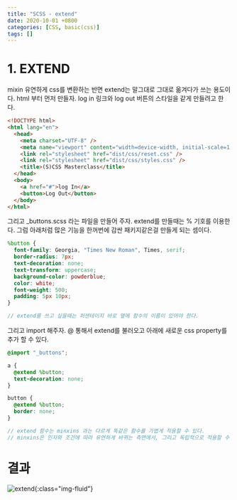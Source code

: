 ```yaml
---
title: "SCSS - extend"
date: 2020-10-01 +0800
categories: [CSS, basic(css)]
tags: []
---
```


# 1. EXTEND

mixin 유연하게 css를 변환하는 반면 extend는 말그대로 그대로 옮겨다가 쓰는 용도이다. html 부터 먼저 만들자. log in 링크와 log out 버튼의 스타일을 같게 만들려고 한다.

```html
<!DOCTYPE html>
<html lang="en">
  <head>
    <meta charset="UTF-8" />
    <meta name="viewport" content="width=device-width, initial-scale=1.0" />
    <link rel="stylesheet" href="dist/css/reset.css" />
    <link rel="stylesheet" href="dist/css/styles.css" />
    <title>(S)CSS Masterclass</title>
  </head>
  <body>
    <a href="#">log In</a>
    <button>Log Out</button>
  </body>
</html>
```

그리고 \_buttons.scss 라는 파일을 만들어 주자. extend를 만들때는 % 기호를 이용한다. 그럼 아래처럼 많은 기능을 한꺼번에 감싼 패키지같은걸 만들게 되는 셈이다.

```scss
%button {
  font-family: Georgia, "Times New Roman", Times, serif;
  border-radius: 7px;
  text-decoration: none;
  text-transform: uppercase;
  background-color: powderblue;
  color: white;
  font-weight: 500;
  padding: 5px 10px;
}

// extend를 쓰고 싶을때는 퍼센테이지 바로 옆에 함수의 이름이 있어야 한다.
```

그리고 import 해주자. @ 통해서 extend를 불러오고 아래에 새로운 css property를 추가 할 수 있다.

```scss
@import "_buttons";

a {
  @extend %button;
  text-decoration: none;
}

button {
  @extend %button;
  border: none;
}

// extend 함수는 minxins 과는 다르게 똑같은 함수를 가볍게 적용할 수 있다.
// minxins은 인자와 조건에 따라 유연하게 바뀌는 측면에서, 그리고 독립적으로 적용할 수 있다는 점에서 extend와 차이가 있다.
```

# 결과

![extend](https://yeonghunko.github.io/assets/img/css/extend.png){:class="img-fluid"}
